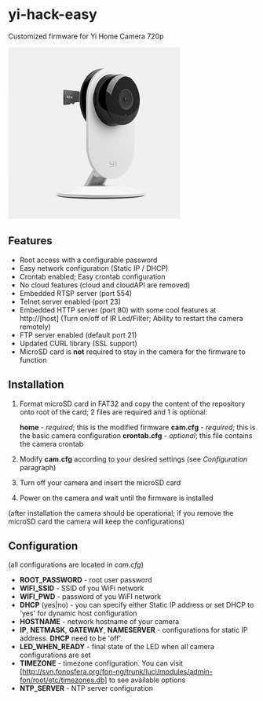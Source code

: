 # yi-hack-easy
Customized firmware for Yi Home Camera 720p

![](yi-720p-home.jpg)

## Features

* Root access with a configurable password
* Easy network configuration (Static IP / DHCP)
* Crontab enabled; Easy crontab configuration
* No cloud features (cloud and cloudAPI are removed)
* Embedded RTSP server (port 554)
* Telnet server enabled (port 23)
* Embedded HTTP server (port 80) with some cool features at http://[host] (Turn on/off of IR Led/Filter; Ability to restart the camera remotely)
* FTP server enabled (default port 21)
* Updated CURL library (SSL support)
* MicroSD card is **not** required to stay in the camera for the firmware to function

## Installation

1. Format microSD card in FAT32 and copy the content of the repository onto root of the card; 2 files are required and 1 is optional:

    **home** - *required*; this is the modified firmware
    **cam.cfg** - *required*; this is the basic camera configuration
    **crontab.cfg** - *optional*; this file contains the camera crontab

2. Modify **cam.cfg** according to your desired settings (see *Configuration* paragraph)
3. Turn off your camera and insert the microSD card
4. Power on the camera and wait until the firmware is installed

(after installation the camera should be operational; if you remove the microSD card the camera will keep the configurations)    

 ## Configuration
 
 (all configurations are located in *cam.cfg*)
 
 - **ROOT_PASSWORD** - root user password
 - **WIFI_SSID** - SSID of you WiFi network
 - **WIFI_PWD** - password of you WiFI network
 - **DHCP** (yes|no) - you can specify either Static IP address or set DHCP to 'yes' for dynamic host configuration
 - **HOSTNAME** - network hostname of your camera
 - **IP**, **NETMASK**, **GATEWAY**, **NAMESERVER** - configurations for static IP address. **DHCP** need to be 'off'.
 - **LED_WHEN_READY** - final state of the LED when all camera configurations are set
 - **TIMEZONE** - timezone configuration. You can visit [http://svn.fonosfera.org/fon-ng/trunk/luci/modules/admin-fon/root/etc/timezones.db] to see available options
 - **NTP_SERVER** - NTP server configuration
 
